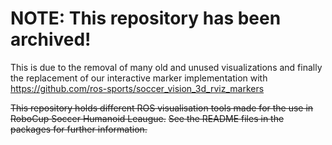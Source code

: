 # NOTE: This repository has been archived!

This is due to the removal of many old and unused visualizations and finally the replacement of our interactive marker implementation with https://github.com/ros-sports/soccer_vision_3d_rviz_markers

~~This repository holds different ROS visualisation tools made for the use in RoboCup Soccer Humanoid Leaugue.~~
~~See the README files in the packages for further information.~~
